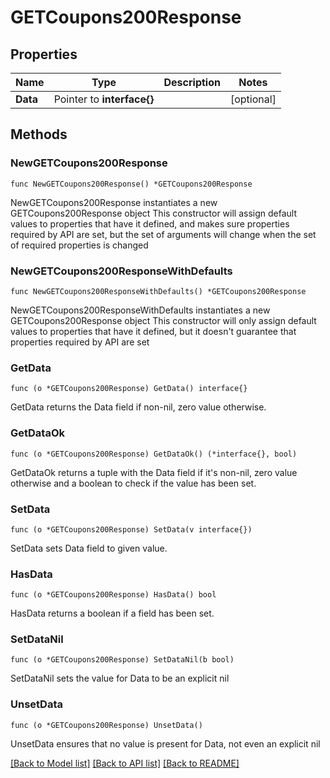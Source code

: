 # GETCoupons200Response

## Properties

Name | Type | Description | Notes
------------ | ------------- | ------------- | -------------
**Data** | Pointer to **interface{}** |  | [optional] 

## Methods

### NewGETCoupons200Response

`func NewGETCoupons200Response() *GETCoupons200Response`

NewGETCoupons200Response instantiates a new GETCoupons200Response object
This constructor will assign default values to properties that have it defined,
and makes sure properties required by API are set, but the set of arguments
will change when the set of required properties is changed

### NewGETCoupons200ResponseWithDefaults

`func NewGETCoupons200ResponseWithDefaults() *GETCoupons200Response`

NewGETCoupons200ResponseWithDefaults instantiates a new GETCoupons200Response object
This constructor will only assign default values to properties that have it defined,
but it doesn't guarantee that properties required by API are set

### GetData

`func (o *GETCoupons200Response) GetData() interface{}`

GetData returns the Data field if non-nil, zero value otherwise.

### GetDataOk

`func (o *GETCoupons200Response) GetDataOk() (*interface{}, bool)`

GetDataOk returns a tuple with the Data field if it's non-nil, zero value otherwise
and a boolean to check if the value has been set.

### SetData

`func (o *GETCoupons200Response) SetData(v interface{})`

SetData sets Data field to given value.

### HasData

`func (o *GETCoupons200Response) HasData() bool`

HasData returns a boolean if a field has been set.

### SetDataNil

`func (o *GETCoupons200Response) SetDataNil(b bool)`

 SetDataNil sets the value for Data to be an explicit nil

### UnsetData
`func (o *GETCoupons200Response) UnsetData()`

UnsetData ensures that no value is present for Data, not even an explicit nil

[[Back to Model list]](../README.md#documentation-for-models) [[Back to API list]](../README.md#documentation-for-api-endpoints) [[Back to README]](../README.md)


